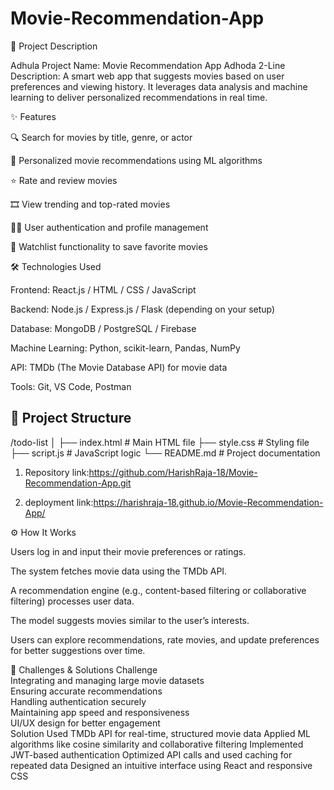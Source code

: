 # Movie-Recommendation-App
📖 Project Description

Adhula Project Name: Movie Recommendation App
Adhoda 2-Line Description:
A smart web app that suggests movies based on user preferences and viewing history. It leverages data analysis and machine learning to deliver personalized recommendations in real time.

✨ Features

🔍 Search for movies by title, genre, or actor

🤖 Personalized movie recommendations using ML algorithms

⭐ Rate and review movies

🎞️ View trending and top-rated movies

🧑‍💻 User authentication and profile management

💾 Watchlist functionality to save favorite movies

🛠️ Technologies Used

Frontend: React.js / HTML / CSS / JavaScript

Backend: Node.js / Express.js / Flask (depending on your setup)

Database: MongoDB / PostgreSQL / Firebase

Machine Learning: Python, scikit-learn, Pandas, NumPy

API: TMDb (The Movie Database API) for movie data

Tools: Git, VS Code, Postman
## 📂 Project Structure
/todo-list │ ├── index.html          # Main HTML file ├── style.css           # Styling file ├── script.js           # JavaScript logic └── README.md           # Project documentation



1. Repository link:https://github.com/HarishRaja-18/Movie-Recommendation-App.git


2. deployment link:https://harishraja-18.github.io/Movie-Recommendation-App/

⚙️ How It Works

Users log in and input their movie preferences or ratings.

The system fetches movie data using the TMDb API.

A recommendation engine (e.g., content-based filtering or collaborative filtering) processes user data.

The model suggests movies similar to the user’s interests.

Users can explore recommendations, rate movies, and update preferences for better suggestions over time.

🚧 Challenges & Solutions
Challenge	
Integrating and managing large movie datasets	
Ensuring accurate recommendations	
Handling authentication securely	
Maintaining app speed and responsiveness	
UI/UX design for better engagement	
Solution
Used TMDb API for real-time, structured movie data
Applied ML algorithms like cosine similarity and collaborative filtering
Implemented JWT-based authentication
Optimized API calls and used caching for repeated data
Designed an intuitive interface using React and responsive CSS
